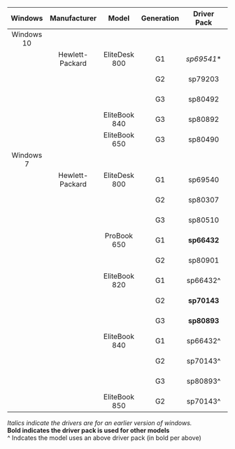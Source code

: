 
Windows | Manufacturer | Model | Generation | Driver Pack | Driver Date 
:---: | :---: | :---: | :---: | :---: | :---: |
Windows 10 | 
| | Hewlett-Packard | EliteDesk 800 | G1 | *sp69541** | 2017-10-29
|  |  |  | G2 | sp79203 | 2017-02-14
|  |  |  | G3 | sp80492 | 2017-05-23
| | | EliteBook 840 | G3 | sp80892 | 2017-06-23
| | | EliteBook 650 | G3 | sp80490 | 2017-05-23
Windows 7 |
| | Hewlett-Packard | EliteDesk 800 | G1 | sp69540 | 2014-10-19
|  |  |  | G2 | sp80307 | 2017-05-31
|  |  |  | G3 | sp80510 | 2017-06-15
| | | ProBook 650 | G1 | **sp66432** | 2014-05-20
|  |  |  | G2 | sp80901 | 2017-06-23
| | | EliteBook 820 | G1 | sp66432^ | 2014-05-20
|  |  |  | G2 | **sp70143** | 2014-12-17
|  |  |  | G3 | **sp80893** | 2017-06-23
| | | EliteBook 840 | G1 | sp66432^ | 2014-05-20
|  |  |  | G2 | sp70143^ | 2014-12-17
|  |  |  | G3 | sp80893^ | 2017-06-23
| | | EliteBook 850 | G2 | sp70143^ | 2014-12-17

*Italics indicate the drivers are for an earlier version of windows.*  
**Bold indicates the driver pack is used for other models**  
^ Indcates the model uses an above driver pack (in bold per above)
